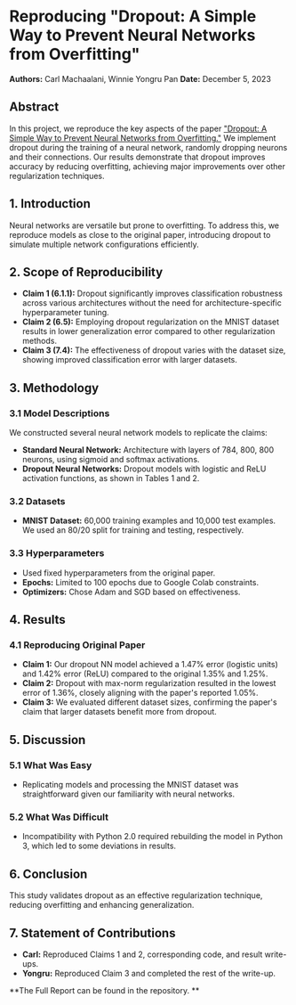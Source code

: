 #  Reproducing "Dropout: A Simple Way to Prevent Neural Networks from Overfitting"

**Authors:** Carl Machaalani, Winnie Yongru Pan
**Date:** December 5, 2023

## Abstract
In this project, we reproduce the key aspects of the paper ["Dropout: A Simple Way to Prevent Neural Networks from Overfitting."](https://www.cs.toronto.edu/~rsalakhu/papers/srivastava14a.pdf) We implement dropout during the training of a neural network, randomly dropping neurons and their connections. Our results demonstrate that dropout improves accuracy by reducing overfitting, achieving major improvements over other regularization techniques.


## 1. Introduction
Neural networks are versatile but prone to overfitting. To address this, we reproduce models as close to the original paper, introducing dropout to simulate multiple network configurations efficiently.

## 2. Scope of Reproducibility
- **Claim 1 (6.1.1):** Dropout significantly improves classification robustness across various architectures without the need for architecture-specific hyperparameter tuning.
- **Claim 2 (6.5):** Employing dropout regularization on the MNIST dataset results in lower generalization error compared to other regularization methods.
- **Claim 3 (7.4):** The effectiveness of dropout varies with the dataset size, showing improved classification error with larger datasets.

## 3. Methodology
### 3.1 Model Descriptions
We constructed several neural network models to replicate the claims:
- **Standard Neural Network:** Architecture with layers of 784, 800, 800 neurons, using sigmoid and softmax activations.
- **Dropout Neural Networks:** Dropout models with logistic and ReLU activation functions, as shown in Tables 1 and 2.

### 3.2 Datasets
- **MNIST Dataset:** 60,000 training examples and 10,000 test examples. We used an 80/20 split for training and testing, respectively.

### 3.3 Hyperparameters
- Used fixed hyperparameters from the original paper.
- **Epochs:** Limited to 100 epochs due to Google Colab constraints.
- **Optimizers:** Chose Adam and SGD based on effectiveness.

## 4. Results
### 4.1 Reproducing Original Paper
- **Claim 1:** Our dropout NN model achieved a 1.47% error (logistic units) and 1.42% error (ReLU) compared to the original 1.35% and 1.25%.
- **Claim 2:** Dropout with max-norm regularization resulted in the lowest error of 1.36%, closely aligning with the paper's reported 1.05%.
- **Claim 3:** We evaluated different dataset sizes, confirming the paper's claim that larger datasets benefit more from dropout.

## 5. Discussion
### 5.1 What Was Easy
- Replicating models and processing the MNIST dataset was straightforward given our familiarity with neural networks.

### 5.2 What Was Difficult
- Incompatibility with Python 2.0 required rebuilding the model in Python 3, which led to some deviations in results.

## 6. Conclusion
This study validates dropout as an effective regularization technique, reducing overfitting and enhancing generalization.

## 7. Statement of Contributions
- **Carl:** Reproduced Claims 1 and 2, corresponding code, and result write-ups.
- **Yongru:** Reproduced Claim 3 and completed the rest of the write-up.


**The Full Report can be found in the repository. 
**
